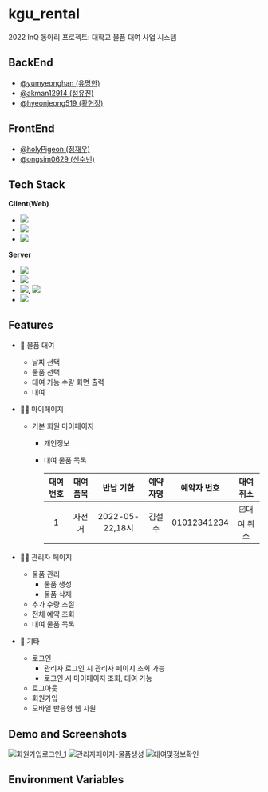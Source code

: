 # kgu_rental
2022 InQ 동아리 프로젝트: 대학교 물품 대여 사업 시스템 

## BackEnd
- [@yumyeonghan (유명한)](https://github.com/yumyeonghan)
- [@akman12914  (성유진)](https://github.com/akman12914)
- [@hyeonjeong519  (황현정)](https://github.com/hyeonjoeng519)
## FrontEnd
- [@holyPigeon (정재우)](https://github.com/holyPigeon)
- [@ongsim0629 (신수빈)](https://github.com/ongsim0629)

## Tech Stack

**Client(Web)**
  - <img src="https://img.shields.io/badge/Html-E34F26?style=flat-square&logo=HTML5&logoColor=white"/>
  - <img src="https://img.shields.io/badge/Css-1572B6?style=flat-square&logo=CSS3&logoColor=white"/>
  - <img src="https://img.shields.io/badge/Java Script-F7DF1E?style=flat-square&logo=JavaScript&logoColor=white">
**Server**
  - <img src="https://img.shields.io/badge/Java-007396?style=flat-square&logo=java&logoColor=white"/>
  - <img src="https://img.shields.io/badge/Thymeleaf-005F0F?style=flat-square&logo=Thymeleaf&logoColor=white"/>
  - <img src="https://img.shields.io/badge/Spring-6DB33F?style=flat-square&logo=Spring&logoColor=white"/>, <img src="https://img.shields.io/badge/Spring Boot-6DB33F?style=flat-square&logo=Spring Boot&logoColor=white"/>
  - <img src="https://img.shields.io/badge/MySQL-4479A1?style=flat-square&logo=MySQL&logoColor=white"/>

## Features

* :orange_book: 물품 대여
    *  날짜 선택
    *  물품 선택
    *  대여 가능 수량 화면 출력
    *  대여
    
* :office_worker: 마이페이지
    * 기본 회원 마이페이지
      * 개인정보
      *  대여 물품 목록

         |대여 번호|대여 품목|반납 기한|예약자명|예약자 번호|대여 취소|
         |:---:|:---:|:---:|:---:|:---:|:---:|
         |1|자전거|2022-05-22,18시|김철수|01012341234|:ballot_box_with_check:대여 취소|

* :man_technologist: 관리자 페이지
  *  물품 관리
      *  물품 생성
      *  물품 삭제
  *  추가 수량 조절
  *  전체 예약 조회
  *  대여 물품 목록
    
* :key: 기타
  * 로그인
    * 관리자 로그인 시 관리자 페이지 조회 가능
    * 로그인 시 마이페이지 조회, 대여 가능
  * 로그아웃
  * 회원가입
  * 모바일 반응형 웹 지원

## Demo and Screenshots

![회원가입로그인_1](https://user-images.githubusercontent.com/70882924/174658737-90ec32cd-f3a7-4a18-8048-c3d494ecd930.gif)
![관리자페이지-물품생성](https://user-images.githubusercontent.com/70882924/174658749-486d7e7c-78e7-47d5-bf35-1a61e44cc063.gif)
![대여및정보확인](https://user-images.githubusercontent.com/70882924/174658752-7743f474-f749-461b-a8f5-9826fb979bdc.gif)

## Environment Variables


